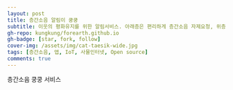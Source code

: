 ```yaml
---
layout: post
title: 층간소음 알림이 쿵쿵
subtitle: 이웃의 평화유지를 위한 알림서비스. 아래층은 편리하게 층간소음 자제요청, 위층에서는 조심.
gh-repo: kungkung/forearth.github.io
gh-badge: [star, fork, follow]
cover-img: /assets/img/cat-taesik-wide.jpg
tags: [층간소음, 앱, IoT, 사물인터넷, Open source]
comments: true
---
```


층간소음 쿵쿵 서비스
